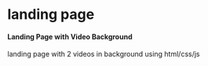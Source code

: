 # landing page 

####  Landing Page with Video Background


landing page with 2 videos in background using html/css/js